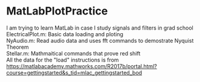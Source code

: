 # MatLabPlotPractice  
I am trying to learn MatLab in case I study signals and filters in grad school  
ElectricalPlot.m: Basic data loading and ploting  
NyAudio.m: Read audio data and uses fft commands to demostrate Nyquist Theorem  
Stellar.m: Mathmaitical commands that prove red shift  
All the data for the "load" instructions is from https://matlabacademy.mathworks.com/R2017b/portal.html?course=gettingstarted&s_tid=mlac_gettingstarted_bod 
